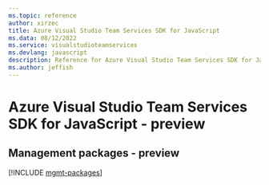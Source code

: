```yaml
---
ms.topic: reference
author: xirzec
title: Azure Visual Studio Team Services SDK for JavaScript
ms.data: 08/12/2022
ms.service: visualstudioteamservices
ms.devlang: javascript
description: Reference for Azure Visual Studio Team Services SDK for JavaScript
ms.author: jeffish
---
```

# Azure Visual Studio Team Services SDK for JavaScript - preview

## Management packages - preview
[!INCLUDE [mgmt-packages](visual-studio-team-services-mgmt-index.md)]